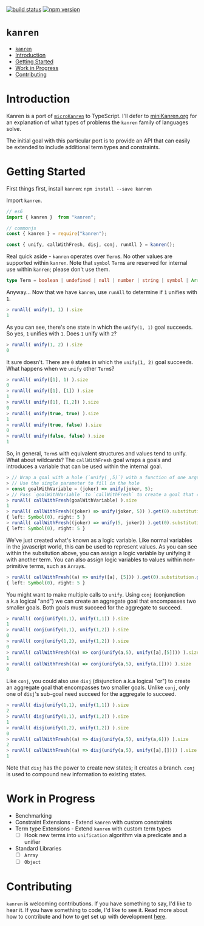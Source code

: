 [![build status](https://api.travis-ci.org/joshcox/kanren.png?branch=master)](http://travis-ci.org/joshcox/kanren)
[![npm version](https://badge.fury.io/js/kanren.svg)](https://badge.fury.io/js/kanren)

# `kanren`
- [`kanren`](#kanren)
- [Introduction](#introduction)
- [Getting Started](#getting-started)
- [Work in Progress](#work-in-progress)
- [Contributing](#contributing)

# Introduction
Kanren is a port of [`microKanren`](https://github.com/jasonhemann/microKanren) to TypeScript. I'll defer to [miniKanren.org](http://minikanren.org/) for an explanation of what types of problems the `kanren` family of languages solve.

The initial goal with this particular port is to provide an API that can easily be extended to include additional term types and constraints.

# Getting Started
First things first, install `kanren`: `npm install --save kanren`

Import `kanren`.
```typescript
// es6
import { kanren }  from "kanren";

// commonjs
const { kanren } = require("kanren");

const { unify, callWithFresh, disj, conj, runAll } = kanren();
```

Real quick aside - `kanren` operates over `Term`s. No other values are supported within `kanren`. Note that `symbol` `Term`s are reserved for internal use within `kanren`; please don't use them.
```typescript
type Term = boolean | undefined | null | number | string | symbol | Array<any>;
```

Anyway... Now that we have `kanren`, use `runAll` to determine if `1` unifies with `1`.

```typescript
> runAll( unify(1, 1) ).size
1
```

As you can see, there's one state in which the `unify(1, 1)` goal succeeds. So yes, `1` unifies with `1`.
Does `1` unify with `2`?

```typescript
> runAll( unify(1, 2) ).size
0
```

It sure doesn't. There are `0` states in which the `unify(1, 2)` goal succeeds. What happens when we `unify` other `Term`s?

```typescript
> runAll( unify([1], 1) ).size
0
> runAll( unify([1], [1]) ).size
1
> runAll( unify([1], [1,2]) ).size
0
> runAll( unify(true, true) ).size
1
> runAll( unify(true, false) ).size
0
> runAll( unify(false, false) ).size
1
```

So, in general, `Term`s with equivalent structures and values tend to unify. What about wildcards? The `callWithFresh` goal wraps a goals and introduces a variable that can be used within the internal goal.

```typescript
> // Wrap a goal with a hole (`unify(_,5)`) with a function of one argument.
> // Use the single parameter to fill in the hole
> const goalWithVariable = (joker) => unify(joker, 5);
> // Pass `goalWithVariable` to `callWithFresh` to create a goal that creates a logic variable
> runAll( callWithFresh(goalWithVariable) ).size
1
> runAll( callWithFresh((joker) => unify(joker, 5)) ).get(0).substitution.get(0)
{ left: Symbol(0), right: 5 }
> runAll( callWithFresh((joker) => unify(5, joker)) ).get(0).substitution.get(0)
{ left: Symbol(0), right: 5 }
```

We've just created what's known as a logic variable. Like normal variables in the javascript world, this can be used to represent values. As you can see within the subsitution above, you can assign a logic variable by unifying it with another term. You can also assign logic variables to values within non-primitive terms, such as `Array`s.

```typescript
> runAll( callWithFresh((a) => unify([a], [5])) ).get(0).substitution.get(0)
{ left: Symbol(0), right: 5 }
```

You might want to make multiple calls to `unify`. Using `conj` (conjunction a.k.a logical "and") we can create an aggregate goal that encompasses two smaller goals. Both goals must succeed for the aggregate to succeed.

```typescript
> runAll( conj(unify(1,1), unify(1,1)) ).size
1
> runAll( conj(unify(1,1), unify(1,2)) ).size
0
> runAll( conj(unify(1,2), unify(1,2)) ).size
0
> runAll( callWithFresh((a) => conj(unify(a,5), unify([a],[5]))) ).size
1
> runAll( callWithFresh((a) => conj(unify(a,5), unify(a,[]))) ).size
0
```

Like `conj`, you could also use `disj` (disjunction a.k.a logical "or") to create an aggregate goal that encompasses two smaller goals. Unlike `conj`, only one of `disj`'s sub-goal need succeed for the aggregate to succeed.

```typescript
> runAll( disj(unify(1,1), unify(1,1)) ).size
2
> runAll( disj(unify(1,1), unify(1,2)) ).size
1
> runAll( disj(unify(1,2), unify(1,2)) ).size
0
> runAll( callWithFresh((a) => disj(unify(a,5), unify(a,6))) ).size
2
> runAll( callWithFresh((a) => disj(unify(a,5), unify([a],[]))) ).size
1
```

Note that `disj` has the power to create new states; it creates a branch. `conj` is used to compound new information to existing states.

# Work in Progress
* Benchmarking
* Constraint Extensions - Extend `kanren` with custom constraints
* Term type Extensions - Extend `kanren` with custom term types
  * [ ] Hook new terms into `unification` algorithm via a predicate and a unifier
* Standard Libraries
  * [ ] `Array`
  * [ ] `Object`

# Contributing
`kanren` is welcoming contributions. If you have something to say, I'd like to hear it. If you have something to code, I'd like to see it. Read more about how to contribute and how to get set up with development [here](./.github/CONTRIBUTING.md).